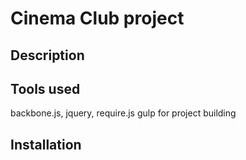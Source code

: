 # Cinema Club project
## Description
## Tools used
backbone.js, jquery, require.js
gulp for project building
## Installation